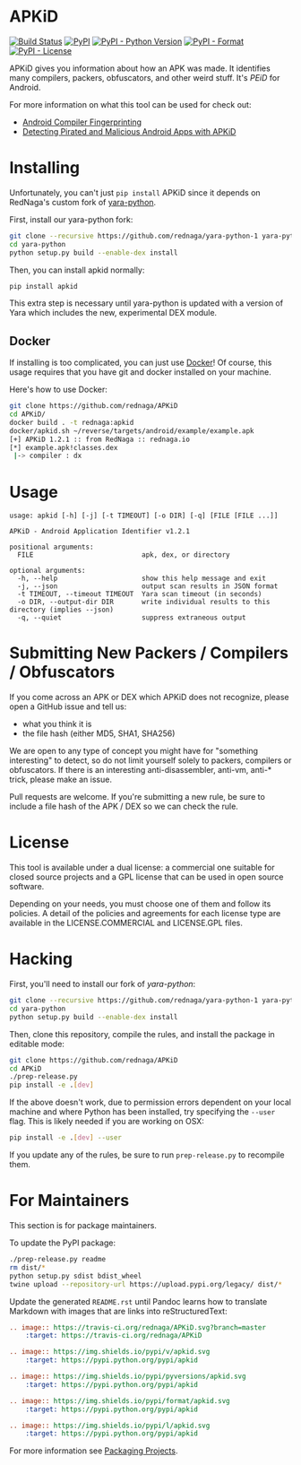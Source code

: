 # APKiD

[![Build Status](https://travis-ci.org/rednaga/APKiD.svg?branch=master)](https://travis-ci.org/rednaga/APKiD)
[![PyPI](https://img.shields.io/pypi/v/apkid.svg)](https://pypi.org/project/apkid/)
[![PyPI - Python Version](https://img.shields.io/pypi/pyversions/apkid.svg)](https://pypi.org/project/apkid/)
[![PyPI - Format](https://img.shields.io/pypi/format/apkid.svg)](https://pypi.org/project/apkid/)
[![PyPI - License](https://img.shields.io/pypi/l/apkid.svg)](https://pypi.org/project/apkid/)

APKiD gives you information about how an APK was made. It identifies many compilers, packers, obfuscators, and other weird stuff. It's _PEiD_ for Android.

For more information on what this tool can be used for check out:

* [Android Compiler Fingerprinting](http://hitcon.org/2016/CMT/slide/day1-r0-e-1.pdf)
* [Detecting Pirated and Malicious Android Apps with APKiD](http://rednaga.io/2016/07/31/detecting_pirated_and_malicious_android_apps_with_apkid/)

# Installing

Unfortunately, you can't just `pip install` APKiD since it depends on RedNaga's custom fork of [yara-python](https://github.com/rednaga/yara-python-1).

First, install our yara-python fork:

```bash
git clone --recursive https://github.com/rednaga/yara-python-1 yara-python
cd yara-python
python setup.py build --enable-dex install
```

Then, you can install apkid normally:
```bash
pip install apkid
```

This extra step is necessary until yara-python is updated with a version of Yara which includes the new, experimental DEX module.

## Docker

If installing is too complicated, you can just use [Docker](https://www.docker.com/community-edition)! Of course, this usage requires that you have git and docker installed on your machine.

Here's how to use Docker:

```bash
git clone https://github.com/rednaga/APKiD
cd APKiD/
docker build . -t rednaga:apkid
docker/apkid.sh ~/reverse/targets/android/example/example.apk
[+] APKiD 1.2.1 :: from RedNaga :: rednaga.io
[*] example.apk!classes.dex
 |-> compiler : dx
```

# Usage

```
usage: apkid [-h] [-j] [-t TIMEOUT] [-o DIR] [-q] [FILE [FILE ...]]

APKiD - Android Application Identifier v1.2.1

positional arguments:
  FILE                           apk, dex, or directory

optional arguments:
  -h, --help                     show this help message and exit
  -j, --json                     output scan results in JSON format
  -t TIMEOUT, --timeout TIMEOUT  Yara scan timeout (in seconds)
  -o DIR, --output-dir DIR       write individual results to this directory (implies --json)
  -q, --quiet                    suppress extraneous output
```

# Submitting New Packers / Compilers / Obfuscators

If you come across an APK or DEX which APKiD does not recognize, please open a GitHub issue and tell us:

* what you think it is
* the file hash (either MD5, SHA1, SHA256)

We are open to any type of concept you might have for "something interesting" to detect, so do not limit yourself solely to packers, compilers or obfuscators. If there is an interesting anti-disassembler, anti-vm, anti-* trick, please make an issue.

Pull requests are welcome. If you're submitting a new rule, be sure to include a file hash of the APK / DEX so we can check the rule.

# License

This tool is available under a dual license: a commercial one suitable for closed source projects and a GPL license that can be used in open source software.

Depending on your needs, you must choose one of them and follow its policies. A detail of the policies and agreements for each license type are available in the LICENSE.COMMERCIAL and LICENSE.GPL files.

# Hacking

First, you'll need to install our fork of _yara-python_:

```bash
git clone --recursive https://github.com/rednaga/yara-python-1 yara-python
cd yara-python
python setup.py build --enable-dex install
```

Then, clone this repository, compile the rules, and install the package in editable mode:

```bash
git clone https://github.com/rednaga/APKiD
cd APKiD
./prep-release.py
pip install -e .[dev]
```

If the above doesn't work, due to permission errors dependent on your local machine and where Python has been installed, try specifying the `--user` flag. This is likely needed if you are working on OSX:

```bash
pip install -e .[dev] --user
```

If you update any of the rules, be sure to run `prep-release.py` to recompile them.

# For Maintainers

This section is for package maintainers.

To update the PyPI package:

```bash
./prep-release.py readme
rm dist/*
python setup.py sdist bdist_wheel
twine upload --repository-url https://upload.pypi.org/legacy/ dist/*
```

Update the generated `README.rst` until Pandoc learns how to translate Markdown with images that are links into reStructuredText:
```rst
.. image:: https://travis-ci.org/rednaga/APKiD.svg?branch=master
    :target: https://travis-ci.org/rednaga/APKiD

.. image:: https://img.shields.io/pypi/v/apkid.svg
    :target: https://pypi.python.org/pypi/apkid

.. image:: https://img.shields.io/pypi/pyversions/apkid.svg
    :target: https://pypi.python.org/pypi/apkid

.. image:: https://img.shields.io/pypi/format/apkid.svg
    :target: https://pypi.python.org/pypi/apkid

.. image:: https://img.shields.io/pypi/l/apkid.svg
    :target: https://pypi.python.org/pypi/apkid
```

For more information see [Packaging Projects](https://packaging.python.org/tutorials/packaging-projects/).
